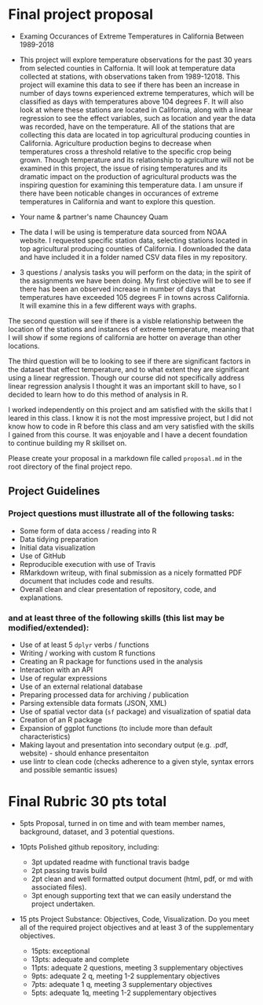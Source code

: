 # Final project proposal

- Examing Occurances of Extreme Temperatures in California Between 1989-2018
- This project will explore temperature observations for the past 30 years from selected counties in Calfornia. It will look at temperature data collected at stations, with observations taken from 1989-12018. This project will examine this data to see if there has been an increase in number of days towns experienced extreme temperatures, which will be classified as days with temperatures above 104 degrees F. It will also look at where these stations are located in California, along with a linear regression to see the effect variables, such as location and year the data was recorded, have on the temperature. All of the stations that are collecting this data are located in top agricultural producing counties in California. Agriculture production begins to decrease when temperatures cross a threshold relative to the specific crop being grown.  Though temperature and its relationship to agriculture will not be examined in this project, the issue of rising temperatures and its dramatic impact on the production of agricultural products was the inspiring question for examining this temperature data. I am unsure if there have been noticable changes in occurances of extreme temperatures in California and want to explore this question.

- Your name & partner's name
Chauncey Quam
- The data I will be using is temperature data sourced from NOAA website. I requested specific station data, selecting stations located in top agricultural producing counties of California. I downloaded the data and have included it in a folder named CSV data files in my repository.  
- 3 questions / analysis tasks you will perform on the data; in the spirit of the assignments we have been doing.
My first objective will be to see if there has been an observed increase in number of days that temperatures have exceeded 105 degrees F in towns across California. It will examine this in a few different ways with graphs. 

The second question will see if there is a visble relationship between the location of the stations and instances of extreme temperature, meaning that I will show if some regions of california are hotter on average than other locations. 

The third question will be to looking to see if there are significant factors in the dataset that effect temperature, and to what extent they are significant using a linear regression. Though our course did not specifically address linear regression analysis I thought it was an important skill to have, so I decided to learn how to do this method of analysis in R.

I worked independently on this project and am satisfied with the skills that I leared in this class. I know it is not the most impressive project, but I did not know how to code in R before this class and am very satisfied with the skills I gained from this course. It was enjoyable and I have a decent foundation to continue building my R skillset on.


Please create your proposal in a markdown file called `proposal.md` in the root directory of the final project repo.  


## Project Guidelines

### Project questions must illustrate all of the following tasks:

- Some form of data access / reading into R
- Data tidying preparation
- Initial data visualization
- Use of GitHub
- Reproducible execution with use of Travis
- RMarkdown writeup, with final submission as a nicely formatted PDF document that includes code and results.
- Overall clean and clear presentation of repository, code, and explanations.

### and at least three of the following skills (this list may be modified/extended):

- Use of at least 5 `dplyr` verbs / functions
- Writing / working with custom R functions
- Creating an R package for functions used in the analysis
- Interaction with an API
- Use of regular expressions
- Use of an external relational database
- Preparing processed data for archiving / publication
- Parsing extensible data formats (JSON, XML)
- Use of spatial vector data (`sf` package) and visualization of spatial data
- Creation of an R package
- Expansion of ggplot functions (to include more than default characteristics)
- Making layout and presentation into secondary output (e.g. .pdf, website) - should enhance presentaiton
- use lintr to clean code (checks adherence to a given style, syntax errors and possible semantic issues)

# Final Rubric 30 pts total

 - 5pts Proposal, turned in on time and with team member names, background, dataset, and 3 potential questions.

 - 10pts Polished github repository, including:
	 -  3pt updated readme with functional travis badge 
	 -  2pt passing travis build 
	 -  2pt clean and well formatted output document (html, pdf, or md with associated files). 
	 -  3pt enough supporting text that we can easily understand the project undertaken.
	 
 - 15 pts Project Substance: Objectives, Code, Visualization. Do you meet all of the required project objectives and at least 3 of the supplementary objectives.
	 - 15pts: exceptional
	 - 13pts: adequate and complete
	 - 11pts: adequate 2 questions, meeting 3 supplementary objectives
	 - 9pts: adequate 2 q, meeting 1-2 supplementary objectives
	 - 7pts: adequate 1 q, meeting 3 supplementary objectives
	 - 5pts: adequate 1q, meeting 1-2 supplementary objectives
